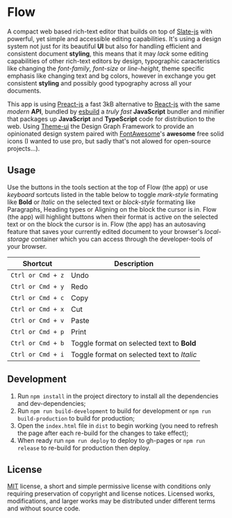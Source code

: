 # Flow

A compact web based rich-text editor that builds on top of [Slate-js](https://docs.slatejs.org/) with powerful, yet simple and accessible editing capabilities. It's using a design system not just for its beautiful **UI** but also for handling efficient and consistent document **styling**, this means that it may _lack_ some editing capabilities of other rich-text editors by design, typographic caracteristics like changing the _font-family_, _font-size_ or _line-height_, theme specific emphasis like changing text and bg colors, however in exchange you get consistent **styling** and possibly good typography across all your documents.

This app is using [Preact-js](https://preactjs.com/) a fast 3kB alternative to [React-js](https://reactjs.org/) with the same _modern_ **API**, bundled by [esbuild](https://github.com/evanw/esbuild) a _truly fast_ **JavaScript** bundler and minifier that packages up **JavaScript** and **TypeScript** code for distribution to the web. Using [Theme-ui](https://theme-ui.com/) the Design Graph Framework to provide an opinionated design system paired with [FontAwesome](https://fontawesome.com/)'s **awesome** free solid icons (I wanted to use pro, but sadly that's not alowed for open-source projects...).

## Usage

Use the buttons in the tools section at the top of Flow (the app) or use _keyboard_ sortcuts listed in the table below to toggle _mark-style_ formating like **Bold** or _Italic_ on the selected text or _block-style_ formating like Paragraphs, Heading types or Aligning on the block the cursor is in. Flow (the app) will highlight buttons when their format is active on the selected text or on the block the cursor is in. Flow (the app) has an autosaving feature that saves your currently edited document to your browser's _local-storage_ container which you can access through the developer-tools of your browser.

| Shortcut          | Description                                |
| ----------------- | ------------------------------------------ |
| `Ctrl or Cmd + z` | Undo                                       |
| `Ctrl or Cmd + y` | Redo                                       |
| `Ctrl or Cmd + c` | Copy                                       |
| `Ctrl or Cmd + x` | Cut                                        |
| `Ctrl or Cmd + v` | Paste                                      |
| `Ctrl or Cmd + p` | Print                                      |
| `Ctrl or Cmd + b` | Toggle format on selected text to **Bold** |
| `Ctrl or Cmd + i` | Toggle format on selected text to _Italic_ |

## Development

1. Run `npm install` in the project directory to install all the dependencies and dev-dependencies;
2. Run `npm run build-development` to build for development or `npm run build-production` to build for production;
3. Open the `index.html` file in `dist` to begin working (you need to refresh the page after each re-build for the changes to take effect);
4. When ready run `npm run deploy` to deploy to gh-pages or `npm run release` to re-build for production then deploy.

## License

[MIT](https://raw.githubusercontent.com/Aerobird98/flow/master/LICENSE) license, a short and simple permissive license with conditions only requiring preservation of copyright and license notices. Licensed works, modifications, and larger works may be distributed under different terms and without source code.
